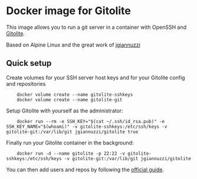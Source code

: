 # Docker image for Gitolite

This image allows you to run a git server in a container with OpenSSH and [Gitolite](https://github.com/sitaramc/gitolite#readme).

Based on Alpine Linux and the great work of [jgiannuzzi](https://github.com/jgiannuzzi/docker-gitolite)

## Quick setup

Create volumes for your SSH server host keys and for your Gitolite config and repositories

        docker volume create --name gitolite-sshkeys
        docker volume create --name gitolite-git


Setup Gitolite with yourself as the administrator:

        docker run --rm -e SSH_KEY="$(cat ~/.ssh/id_rsa.pub)" -e SSH_KEY_NAME="$(whoami)" -v gitolite-sshkeys:/etc/ssh/keys -v gitolite-git:/var/lib/git jgiannuzzi/gitolite true


Finally run your Gitolite container in the background:

        docker run -d --name gitolite -p 22:22 -v gitolite-sshkeys:/etc/ssh/keys -v gitolite-git:/var/lib/git jgiannuzzi/gitolite

You can then add users and repos by following the [official guide](https://github.com/sitaramc/gitolite#adding-users-and-repos).
